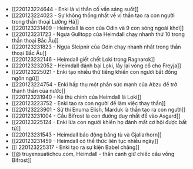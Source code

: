 - [[220123224644 - Enki là vị thần cố vấn sáng suốt]]
- [[220123224023 - Sự không thống nhất về vị thần tạo ra con người trong thần thoại Lưỡng Hà]]
- [[220123231409 - Heimdall là con của Odin và 9 con sóng ngoài khơi]]
- [[220123231723 - Ngựa Gulltopp của Heimdall chạy nhanh thứ 10 trong thần thoại Bắc Âu]]
- [[220123231823 - Ngựa Sleipnir của Odin chạy nhanh nhất trong thần thoại Bắc Âu]]
- [[220123232146 - Heimdall giết chết Loki trong Ragnarok]]
- [[220123232052 - Heimdall đánh bại Loki, lấy lại vòng cổ cho Freyja]]
- [[220123225021 - Enki tạo nhiều thứ tiếng khiến con người bất đồng ngôn ngữ]]
- [[220123224754 - Enki hấp thụ một phần sức mạnh của Abzu để trở thành thần của nước]]
- [[220123231940 - Kẻ thù chính của Heimdall là Loki]]
- [[220123223752 - Enki tạo ra con người để làm việc thay thần]]
- [[220123223901 - Sử thi Enuma Elish, Marduk là thần tạo ra con người]]
- [[220123231004 - Cầu Bifrost là con đường duy nhất để vào Asgard]]
- [[220123225124 - Enki lừa con người khiến họ đánh mất cơ hội được bất tử]]
- [[220123231543 - Heimdall báo động bằng tù và Gjallarhorn]]
- [[220123231459 - Heimdall có thể thức liên tục nhiều ngày]]
- [[❕ 220123225317 - Enki tạo ra sự kiện Babel chăng]]
- [[@ truyenxuatichcu.com, Heimdall - thần canh giữ chiếc cầu vồng Bifrost]]
